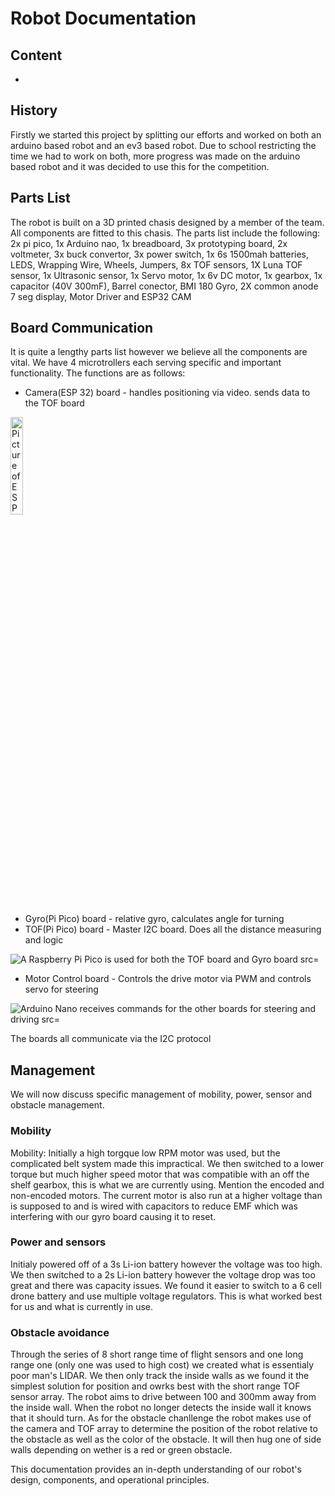 # Robot Documentation
## Content
- 


## History
Firstly we started this project by splitting our efforts and worked on both an arduino based robot and an ev3 based robot. Due to school restricting the time we had to work on both, more progress was made on the arduino based robot and it was decided to use this for the competition.

## Parts List
The robot is built on a 3D printed chasis designed by a member of the team. All components are fitted to this chasis. The parts list include the following:
2x pi pico, 1x Arduino nao, 1x breadboard, 3x prototyping board, 2x voltmeter, 3x buck convertor, 3x power switch, 1x 6s 1500mah batteries, LEDS, Wrapping Wire, Wheels, Jumpers, 8x TOF sensors, 1X Luna TOF sensor, 1x Ultrasonic sensor, 1x Servo motor, 1x 6v DC motor, 1x gearbox, 1x capacitor (40V 300mF), Barrel conector, BMI 180 Gyro, 2X common anode 7 seg display, Motor Driver and ESP32 CAM

## Board Communication
It is quite a lengthy parts list however we believe all the components are vital. We have 4 microtrollers each serving specific and important functionality. The functions are as follows: 
- Camera(ESP 32) board - handles positioning via video. sends data to the TOF board
<picture>
<img alt="Picture of ESP32 camera board" src="https://external-content.duckduckgo.com/iu/?u=https%3A%2F%2Fwww.universal-solder.ca%2Fwp-content%2Fuploads%2F2020%2F03%2F2184_5507a683-d21a-4e1b-a165-ac7bec357cb20.jpg&f=1&nofb=1&ipt=e5d1252ea72b2e73f0be1c7b8898891e59f3b16ce268294fbb97dd0f83c573aa&ipo=images" width=20% height=20%>
</picture>

- Gyro(Pi Pico) board - relative gyro, calculates angle for turning
- TOF(Pi Pico) board - Master I2C board. Does all the distance measuring and logic
<picture>
<img alt="A Raspberry Pi Pico is used for both the TOF board and Gyro board src="https://external-content.duckduckgo.com/iu/?u=https%3A%2F%2Fcdn.shopify.com%2Fs%2Ffiles%2F1%2F0174%2F1800%2Fproducts%2FPICOBOARDWHITEANGLE2_1024x1024.jpg%3Fv%3D1616398924&f=1&nofb=1&ipt=053fc17a069d7767fd1dc10b2b5485041eedfcf792e284a995c5a39960d3604d&ipo=images">
</picture>

- Motor Control board - Controls the drive motor via PWM and controls servo for steering
<picture>
<img alt="Arduino Nano receives commands for the other boards for steering and driving src="https://external-content.duckduckgo.com/iu/?u=https%3A%2F%2Fimgaz.staticbg.com%2Fimages%2Foaupload%2Fbanggood%2Fimages%2FB1%2FF3%2F61701d34-1353-4d42-bc39-ada93e72c7db.JPG&f=1&nofb=1&ipt=1efc27b5edb95d0c9deb1fe0c353feed30bde807e831f4f87d48cdd84f592554&ipo=images">
</picture>

The boards all communicate via the I2C protocol

## Management
 We will now discuss specific management of mobility, power, sensor and obstacle management.

### Mobility
Mobility: Initially a high torgque low RPM motor was used, but the complicated belt system made this impractical. We then switched to a lower torque but much higher speed motor that was compatible with an off the shelf gearbox, this is what we are currently using. Mention the encoded and non-encoded motors. The current motor is also run at a higher voltage than is supposed to and is wired with capacitors to reduce EMF which was interfering with our gyro board causing it to reset.

### Power and sensors
Initialy powered off of a 3s Li-ion battery however the voltage was too high. We then switched to a 2s Li-ion battery however the voltage drop was too great and there was capacity issues. We found it easier to switch to a 6 cell drone battery and use multiple voltage regulators. This is what worked best for us and what is currently in use.

### Obstacle avoidance
Through the series of 8 short range time of flight sensors and one long range one (only one was used to high cost) we created what is essentialy poor man's LIDAR. We then only track the inside walls as we found it the simplest solution for position and owrks best with the short range TOF sensor array. The robot aims to drive between 100 and 300mm away from the inside wall. When the robot no longer detects the inside wall it knows that it should turn. As for the obstacle chanllenge the robot makes use of the camera and TOF array to determine the position of the robot relative to the obstacle as well as the color of the obstacle. It will then hug one of side walls depending on wether is a red or green obstacle.

This documentation provides an in-depth understanding of our robot's design, components, and operational principles. 
